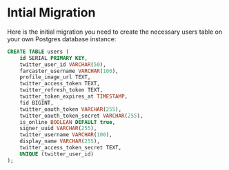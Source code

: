# Intial Migration

Here is the initial migration you need to create the necessary users table on your own Postgres database instance:

``` sql
CREATE TABLE users (
    id SERIAL PRIMARY KEY,
    twitter_user_id VARCHAR(50),
    farcaster_username VARCHAR(100),
    profile_image_url TEXT,
    twitter_access_token TEXT,
    twitter_refresh_token TEXT,
    twitter_token_expires_at TIMESTAMP,
    fid BIGINT,
    twitter_oauth_token VARCHAR(255),
    twitter_oauth_token_secret VARCHAR(255),
    is_online BOOLEAN DEFAULT true,
    signer_uuid VARCHAR(255),
    twitter_username VARCHAR(100),
    display_name VARCHAR(255),
    twitter_access_token_secret TEXT,
    UNIQUE (twitter_user_id)
);
```